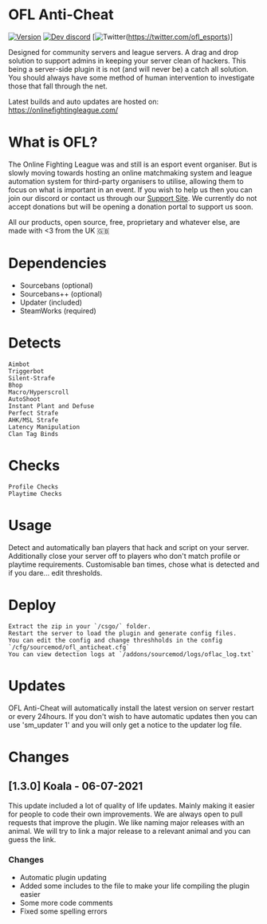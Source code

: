 # OFL Anti-Cheat
[![Version](https://img.shields.io/github/v/release/Online-Fighting-League/OFL-AC?color=98FB98&style=for-the-badge)](https://onlinefightingleague.com/ac)
[![Dev discord](https://img.shields.io/badge/Dev%20discord-OFL-7289DA?style=for-the-badge&logo=discord)](https://discord.gg/JdXxEmw)
[![Twitter](https://img.shields.io/twitter/follow/ofl_esports?style=for-the-badge)(https://twitter.com/ofl_esports)]

Designed for community servers and league servers. A drag and drop solution to support admins in keeping your server clean of hackers.
This being a server-side plugin it is not (and will never be) a catch all solution. You should always have some method of human intervention to investigate those that fall through the net.

Latest builds and auto updates are hosted on: https://onlinefightingleague.com/

# What is OFL?
The Online Fighting League was and still is an esport event organiser. But is slowly moving towards hosting an online matchmaking system and league automation system for third-party organisers to utilise, allowing them to focus on what is important in an event. If you wish to help us then you can join our discord or contact us through our [Support Site](https://support.onlinefigthingleague.com). We currently do not accept donations but will be opening a donation portal to support us soon.

All our products, open source, free, proprietary and whatever else, are made with <3 from the UK 🇬🇧

# Dependencies
- Sourcebans (optional)
- Sourcebans++ (optional)
- Updater (included)
- SteamWorks (required)

# Detects
    Aimbot
    Triggerbot
    Silent-Strafe
    Bhop
    Macro/Hyperscroll
    AutoShoot
    Instant Plant and Defuse
    Perfect Strafe
    AHK/MSL Strafe
    Latency Manipulation
    Clan Tag Binds

# Checks
	Profile Checks
	Playtime Checks

# Usage
Detect and automatically ban players that hack and script on your server. Additionally close your server off to players who don't match profile or playtime requirements.
Customisable ban times, chose what is detected and if you dare... edit thresholds.

# Deploy
    Extract the zip in your `/csgo/` folder.
    Restart the server to load the plugin and generate config files.
    You can edit the config and change threshholds in the config `/cfg/sourcemod/ofl_anticheat.cfg`
	You can view detection logs at `/addons/sourcemod/logs/oflac_log.txt`

# Updates
OFL Anti-Cheat will automatically install the latest version on server restart or every 24hours.
If you don't wish to have automatic updates then you can use 'sm_updater 1' and you will only get a notice to the updater log file.

# Changes
## [1.3.0] Koala - 06-07-2021
This update included a lot of quality of life updates. Mainly making it easier for people to code their own improvements. We are always open to pull requests that improve the plugin.
We like naming major releases with an animal. We will try to link a major release to a relevant animal and you can guess the link.
### Changes
+ Automatic plugin updating 
+ Added some includes to the file to make your life compiling the plugin easier
+ Some more code comments
+ Fixed some spelling errors